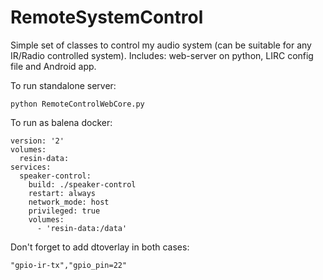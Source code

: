 # RemoteSystemControl

Simple set of classes to control my audio system (can be suitable for any IR/Radio controlled system). Includes: web-server on python, LIRC config file and Android app.

To run standalone server:
```
python RemoteControlWebCore.py
```
To run as balena docker:
```
version: '2'
volumes:
  resin-data:
services:
  speaker-control:
    build: ./speaker-control
    restart: always
    network_mode: host
    privileged: true
    volumes:
      - 'resin-data:/data'
```
Don't forget to add dtoverlay in both cases:
```
"gpio-ir-tx","gpio_pin=22"
```
